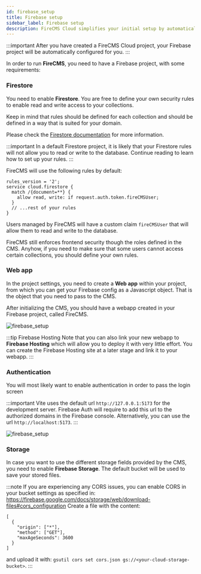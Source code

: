 ```yaml
---
id: firebase_setup
title: Firebase setup
sidebar_label: Firebase setup
description: FireCMS Cloud simplifies your initial setup by automatically configuring your Firebase project. However, for a custom setup, you'll need to meet some requirements. Enable Firestore and set up appropriate security rules for each collection, tailored to your specific needs. By default, FireCMS users possess a unique custom claim, `fireCMSUser`, to facilitate Firestore read/write operations, but for more granular control, customize your security rules. Create a web app within your Firebase project to retrieve the necessary config for FireCMS, and consider linking it to Firebase Hosting for effortless deployment. Don't forget to enable authentication, altering the authorized domains to match the development server URL used by Vite or the alternative `localhost`. Lastly, activate Firebase Storage to fully utilize CMS storage fields, and if needed, resolve any CORS issues with the provided instructions, ensuring smooth file access in your CMS.
---
```


:::important
After you have created a FireCMS Cloud project, your Firebase
project will be automatically configured for you.
:::

In order to run **FireCMS**, you need to have a Firebase project, with
some requirements:

### Firestore

You need to enable **Firestore**. You are free to define your own 
security rules to enable read and write access to your collections.

Keep in mind that rules should be defined for each collection and should be
defined in a way that is suited for your domain.

Please check the [Firestore documentation](https://firebase.google.com/docs/firestore/security/get-started)
for more information.

:::important
In a default Firestore project, it is likely that your Firestore rules
will not allow you to read or write to the database. Continue reading to
learn how to set up your rules.
:::

FireCMS will use the following rules by default:

```
rules_version = '2';
service cloud.firestore {
  match /{document=**} {
    allow read, write: if request.auth.token.fireCMSUser;
  }
  // ...rest of your rules
}
```

Users managed by FireCMS will have a custom claim `fireCMSUser` that will
allow them to read and write to the database.

FireCMS still enforces frontend security though the roles defined in the
CMS. Anyhow, if you need to make sure that some users cannot access certain
collections, you should define your own rules.


### Web app

In the project settings, you need to create a **Web app** within your
project, from which you can get your Firebase config as a Javascript object.
That is the object that you need to pass to the CMS.

After initializing the CMS, you should have a webapp created in your Firebase
project, called FireCMS.

![firebase_setup](/img/firebase_setup_app.png)

:::tip Firebase Hosting
Note that you can also link your new webapp to **Firebase Hosting** which will
allow you to deploy it with very little effort. You can create the
Firebase Hosting site at a later stage and link it to your webapp.
:::

### Authentication

You will most likely want to enable authentication in order to pass the login
screen

:::important
Vite uses the default url `http://127.0.0.1:5173` for the development server.
Firebase Auth will require to add this url to the authorized domains in the
Firebase console.
Alternatively, you can use the url `http://localhost:5173`.
:::

![firebase_setup](/img/firebase_setup_auth.png)

### Storage

In case you want to use the different storage fields provided by the CMS, you
need to enable **Firebase Storage**. The default bucket will be used to
save your stored files.

:::note
If you are experiencing any CORS issues, you can enable CORS in your bucket
settings as specified in: https://firebase.google.com/docs/storage/web/download-files#cors_configuration
Create a file with the content:

```
[
  {
    "origin": ["*"],
    "method": ["GET"],
    "maxAgeSeconds": 3600
  }
]
```

and upload it with: `gsutil cors set cors.json gs://<your-cloud-storage-bucket>`.
:::
